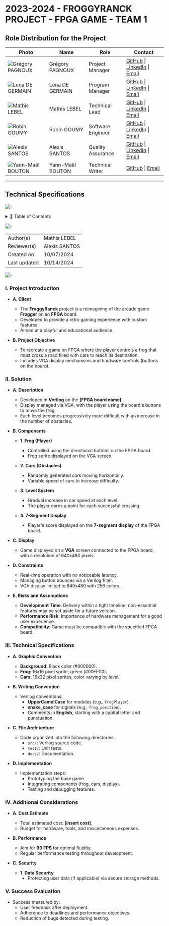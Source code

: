 # 2023-2024 - FROGGYRANCK PROJECT - FPGA GAME - TEAM 1

## Role Distribution for the Project

| Photo | Name | Role | Contact |
|---|---|---|---|
| ![Grégory PAGNOUX](https://ca.slack-edge.com/T07NMGKN89J-U07NG76JG21-c0a56378ea45-512) | Grégory PAGNOUX | Project Manager | [GitHub](https://github.com/Gregory-Pagnoux) \| [LinkedIn](https://www.linkedin.com/in/grégory-pagnoux-313b3a251/) \| [Email](mailto:gregory.pagnoux@algosup.com) |
| ![Lena DE GERMAIN](https://ca.slack-edge.com/T019N8PRR7W-U07DQ644220-32f6fb88c2d8-192) | Lena DE GERMAIN | Program Manager | [GitHub](https://github.com/lenadg18) \| [LinkedIn](https://www.linkedin.com/in/lena-degermain-5535a032a/) \| [Email](mailto:lena.degermain@algosup.com) |
| ![Mathis LEBEL](https://ca.slack-edge.com/T07NMGKN89J-U07NJUJGP19-g3711fcc3b4b-512) | Mathis LEBEL | Technical Lead | [GitHub](https://github.com/mathislebel) \| [LinkedIn](https://www.linkedin.com/in/mathis-lebel-429114293/) \| [Email](mailto:mathis.lebel@algosup.com) |
| ![Robin GOUMY](https://ca.slack-edge.com/T019N8PRR7W-U07EAF600RE-712036a7e97f-512) | Robin GOUMY | Software Engineer | [GitHub](https://github.com/RobinGOUMY) \| [LinkedIn](https://www.linkedin.com/in/robin-goumy-66452832a/) \| [Email](mailto:robin.goumy@algosup.com) |
| ![Alexis SANTOS](https://ca.slack-edge.com/T07NMGKN89J-U07NCGVBHGE-9217f9ed5380-512) | Alexis SANTOS | Quality Assurance | [GitHub](https://github.com/Mamoru-fr) \| [LinkedIn](https://www.linkedin.com/in/alexis-santos-83481031b/) \| [Email](mailto:alexis.santos@algosup.com) |
| ![Yann-Maël BOUTON](https://ca.slack-edge.com/T019N8PRR7W-U07EAF5MLU8-cbf39e86ee82-512) | Yann-Maël BOUTON | Technical Writer | [GitHub](https://github.com/devnjoyer) \| [Email](mailto:yann-mael.bouton@algosup.com) |

---

## Technical Specifications

![-](https://raw.githubusercontent.com/andreasbm/readme/master/assets/lines/aqua.png)

<details>
<summary>📖 Table of Contents</summary>

- [I. Project Introduction](#i-project-introduction)
  - [A. Client](#a-client)
  - [B. Project Objective](#b-project-objective)
- [II. Solution](#ii-solution)
  - [A. Description](#a-description)
  - [B. Components](#b-components)
    - [1. Frog (Player)](#1-frog-player)
    - [2. Cars (Obstacles)](#2-cars-obstacles)
    - [3. Level System](#3-level-system)
    - [4. 7-Segment Display](#4-7-segment-display)
  - [C. Display](#c-display)
  - [D. Constraints](#d-constraints)
  - [E. Risks and Assumptions](#e-risks-and-assumptions)
- [III. Technical Specifications](#iii-technical-specifications)
  - [A. Graphic Convention](#a-graphic-convention)
  - [B. Writing Convention](#b-writing-convention)
  - [C. File Architecture](#c-file-architecture)
  - [D. Implementation](#d-implementation)
- [IV. Additional Considerations](#iv-additional-considerations)
  - [A. Cost Estimate](#a-cost-estimate)
  - [B. Performance](#b-performance)
  - [C. Security](#c-security)
    - [1. Data Security](#1-data-security)
- [V. Success Evaluation](#v-success-evaluation)

</details>

![-](https://raw.githubusercontent.com/andreasbm/readme/master/assets/lines/aqua.png)

| | |
| - | - |
| Author(s) | Mathis LEBEL |
| Reviewer(s) | Alexis SANTOS |
| Created on | 10/07/2024 |
| Last updated | 10/14/2024 |

![-](https://raw.githubusercontent.com/andreasbm/readme/master/assets/lines/aqua.png)

### I. Project Introduction

- **A. Client**
  - The **FroggyRanck** project is a reimagining of the arcade game **Frogger** on an **FPGA** board.
  - Developed to provide a retro gaming experience with custom features.
  - Aimed at a playful and educational audience.

- **B. Project Objective**
  - To recreate a game on FPGA where the player controls a frog that must cross a road filled with cars to reach its destination.
  - Includes VGA display mechanisms and hardware controls (buttons on the board).

### II. Solution

- **A. Description**
  - Developed in **Verilog** on the **[FPGA board name]**.
  - Display managed via VGA, with the player using the board's buttons to move the frog.
  - Each level becomes progressively more difficult with an increase in the number of obstacles.

- **B. Components**
  - **1. Frog (Player)**
    - Controlled using the directional buttons on the FPGA board.
    - Frog sprite displayed on the VGA screen.
  
  - **2. Cars (Obstacles)**
    - Randomly generated cars moving horizontally.
    - Variable speed of cars to increase difficulty.
  
  - **3. Level System**
    - Gradual increase in car speed at each level.
    - The player earns a point for each successful crossing.
  
  - **4. 7-Segment Display**
    - Player's score displayed on the **7-segment display** of the FPGA board.

- **C. Display**
  - Game displayed on a **VGA** screen connected to the FPGA board, with a resolution of 640x480 pixels.

- **D. Constraints**
  - Real-time operation with no noticeable latency.
  - Managing button bounces via a Verilog filter.
  - VGA display limited to 640x480 with 256 colors.

- **E. Risks and Assumptions**
  - **Development Time**: Delivery within a tight timeline; non-essential features may be set aside for a future version.
  - **Performance Risk**: Importance of hardware management for a good user experience.
  - **Compatibility**: Game must be compatible with the specified FPGA board.

### III. Technical Specifications

- **A. Graphic Convention**
  - **Background**: Black color (#000000).
  - **Frog**: 16x16 pixel sprite, green (#00FF00).
  - **Cars**: 16x32 pixel sprites, color varying by level.

- **B. Writing Convention**
  - Verilog conventions:
    - **UpperCamelCase** for modules (e.g., `FrogPlayer`).
    - **snake_case** for signals (e.g., `frog_position`).
    - Comments in **English**, starting with a capital letter and punctuation.

- **C. File Architecture**
  - Code organized into the following directories:
    - `src/`: Verilog source code.
    - `test/`: Unit tests.
    - `docs/`: Documentation.

- **D. Implementation**
  - Implementation steps:
    - Prototyping the base game.
    - Integrating components (frog, cars, display).
    - Testing and debugging features.
  
### IV. Additional Considerations

- **A. Cost Estimate**
  - Total estimated cost: **[insert cost]**.
  - Budget for hardware, tools, and miscellaneous expenses.

- **B. Performance**
  - Aim for **60 FPS** for optimal fluidity.
  - Regular performance testing throughout development.

- **C. Security**
  - **1. Data Security**
    - Protecting user data (if applicable) via secure storage methods.

### V. Success Evaluation
- Success measured by:
  - User feedback after deployment.
  - Adherence to deadlines and performance objectives.
  - Reduction of bugs detected during testing.
